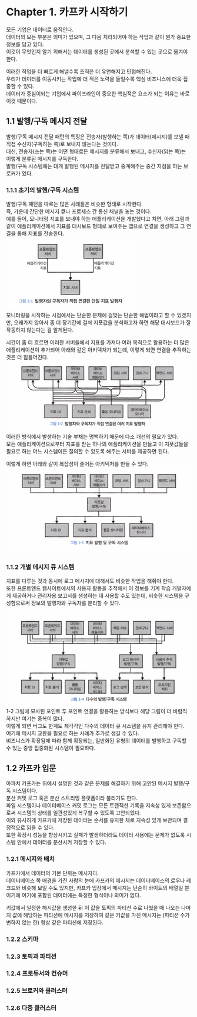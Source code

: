 # Chapter 1. 카프카 시작하기
모든 기업은 데이터로 움직인다.    
데이터의 모든 부분은 의미가 있으며, 그 다음 처리되어야 하는 작업과 같이 뭔가 중요한 정보를 담고 있다.    
이것이 무엇인지 알기 위해서는 데이터를 생성된 곳에서 분석할 수 있는 곳으로 옮겨야 한다.

이러한 작업을 더 빠르게 해낼수록 조직은 더 유연해지고 민첩해진다.    
우리가 데이터를 이동시키는 작업에 더 적은 노력을 들일수록 핵심 비즈니스에 더욱 집중할 수 있다.    
데이터가 중심이되는 기업에서 파이프라인이 중요한 핵심적은 요소가 되는 이유는 바로 이것 때문이다.

## 1.1 발행/구독 메시지 전달
발행/구독 메시지 전달 패턴의 특징은 전송자(발행하는 쪽)가 데이터(메시지)를 보낼 때 직접 수신자(구독하는 쪽)로 보내지 않는다는 것이다.    
대신, 전송자(쓰는 쪽)는 어떤 형태로든 메시지를 분류해서 보내고, 수신자(읽는 쪽)는 이렇게 분류된 메시지를 구독한다.    
발행/구독 시스템에는 대개 발행된 메시지를 전달받고 중계해주는 중간 지점을 하는 브로커가 있다.

### 1.1.1 초기의 발행/구독 시스템
발행/구독 패턴을 따르는 많은 사례들은 비슷한 형태로 시작한다.   
즉, 가운데 간단한 메시지 큐나 프로세스 간 통신 채널을 놓는 것이다.    
예를 들어, 모니터링 지표를 보내야 하는 애플리케이션을 개발했다고 치면, 아래 그림과 같이 애플리케이션에서 지표를 대시보드 형태로 보여주는 앱으로 연결을 생성하고 그 연결을 통해 지표를 전송한다.    
![발행자와 구독자가 직접 연결된 단일 지표 발행자](image/single_metric_publisher_with_direct_subscription.png)    
모니터링을 시작하는 시점에서는 단순한 문제에 걸맞는 단순한 해법이라고 할 수 있겠지만, 오래가지 않아서 좀 더 장기간에 걸쳐 지푯값을 분석하고자 하면 해당 대시보드가 잘 작동하지 않는다는 걸 알게된다.

시간이 좀 더 흐르면 이러한 서버들에서 지표를 가져다 여러 목적으로 활용하는 더 많은 애플리케이션이 추가되어 아래와 같은 아키텍처가 되는데, 이렇게 되면 연결을 추적하는 것은 더 힘들어진다.   
![발행자와 구독자가 직접 연결된 여러 지표 발행자](image/multiple_metric_publishers_with_direct_subscription.png)    
이러한 방식에서 발생하는 기술 부채는 명백하기 때문에 다소 개선의 필요가 있다.    
모든 애플리케이션으로부터 지표를 받는 하나의 애플리케이션을 만들고 이 지푯값들을 필요로 하는 어느 시스템이든 질의할 수 있도록 해주는 서버를 제공하면 된다.

이렇게 하면 아래와 같이 복잡성이 줄어든 아키텍처를 만들 수 있다.    
![지표 발행 및 구독 시스템](image/metric_publishing_and_subscription_system.png)

### 1.1.2 개별 메시지 큐 시스템
지표를 다루는 것과 동시에 로그 메시지에 대해서도 비슷한 작업을 해줘야 한다.     
또한 프론트엔드 웹사이트에서의 사용자 활동을 추적해서 이 정보를 기계 학습 개발자에게 제공하거나 관리자용 보고서를 생성하는 데 사용할 수도 있는데, 비슷한 시스템을 구성함으로써 정보의 발행자와 구독자를 분리할 수 있다.

![다수의 발행/구독 시스템](image/multi_pubsub_topology.png)    
1-2 그림에 묘사된 포인트 투 포인트 연결을 활용하는 방식보다 해당 그림이 더 바람직하지만 여기는 중복이 많다.    
이렇게 되면 버그도 한계도 제각각인 다수의 데이터 큐 시스템을 유지 관리해야 한다.    
여기에 메시지 교환을 필요로 하는 사례가 추가로 생길 수 있다.    
비즈니스가 확장됨에 따라 함께 확장되는, 일반화된 유형의 데이터를 발행하고 구독할 수 있는 중앙 집중화된 시스템이 필요하다.

## 1.2 카프카 입문
아파치 카프카는 위에서 설명한 것과 같은 문제를 해결하기 위해 고안된 메시지 발행/구독 시스템이다.    
분산 커밋 로그 혹은 분산 스트리밍 플랫폼이라 불리기도 한다.    
파일 시스템이나 데이터베이스 커밋 로그는 모든 트랜잭션 기록을 지속성 있게 보존함으로써 시스템의 상태를 일관성있게 복구할 수 있도록 고안되었다.   
이와 유사하게 카프카에 저장된 데이터는 순서를 유지한 채로 지속성 있게 보관되며 결정적으로 읽을 수 있다.    
또한 확장시 성능을 향상시키고 실패가 발생하더라도 데이터 사용에는 문제가 없도록 시스템 안에서 데이터를 분산시켜 저장할 수 있다.

### 1.2.1 메시지와 배치
카프카에서 데이터의 기본 단위는 메시지다.    
데이터베이스 쪽 배경을 가진 사람의 눈에 카프카의 메시지는 데이터베이스의 로우나 레크드와 비슷해 보일 수도 있지만, 카프카 입장에서 메시지는 단순히 바이트의 배열일 뿐이기에 여기에 포함된 데이터에는 특정한 형식이나 의미가 없다.

키값에서 일정한 해시값을 생성한 뒤 이 값을 토픽의 파티션 수로 나눴을 때 나오는 나머지 값에 해당하는 파티션에 메시지를 저장하여 같은 키값을 가진 메시지는 (파티션 수가 변하지 않는 한) 항상 같은 파티션에 저장된다.

### 1.2.2 스키마
### 1.2.3 토픽과 파티션
### 1.2.4 프로듀서와 컨슈머
### 1.2.5 브로커와 클러스터
### 1.2.6 다중 클러스터



